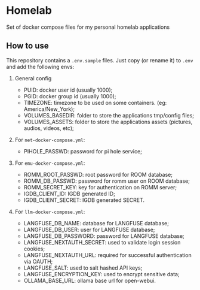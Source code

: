# Homelab

Set of docker compose files for my personal homelab applications

## How to use

This repository contains a `.env.sample` files. Just copy (or rename it) to `.env` and add the following envs:

1. General config
    * PUID: docker user id (usually 1000);
    * PGID: docker group id (usually 1000);
    * TIMEZONE: timezone to be used on some containers. (eg: America/New_York);
    * VOLUMES_BASEDIR: folder to store the applications tmp/config files;
    * VOLUMES_ASSETS: folder to store the applications assets (pictures, audios, videos, etc);

2. For `net-docker-compose.yml`:
    * PIHOLE_PASSWD: password for pi hole service;

3. For `emu-docker-compose.yml`:
    * ROMM_ROOT_PASSWD: root password for ROOM database;
    * ROMM_DB_PASSWD: password for romm user on ROOM database;
    * ROMM_SECRET_KEY: key for authentication on ROMM server;
    * IGDB_CLIENT_ID: IGDB generated ID;
    * IGDB_CLIENT_SECRET: IGDB generated SECRET.

4. For `llm-docker-compose.yml`:
    * LANGFUSE_DB_NAME: database for LANGFUSE database;
    * LANGFUSE_DB_USER: user for LANGFUSE database;
    * LANGFUSE_DB_PASSWORD: password for LANGFUSE database;
    * LANGFUSE_NEXTAUTH_SECRET: used to validate login session cookies;
    * LANGFUSE_NEXTAUTH_URL: required for successful authentication via OAUTH;
    * LANGFUSE_SALT: used to salt hashed API keys;
    * LANGFUSE_ENCRYPTION_KEY: used to encrypt sensitive data;
    * OLLAMA_BASE_URL: ollama base url for open-webui.
